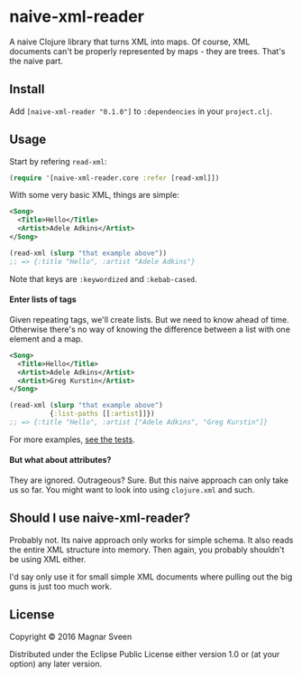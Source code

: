 # naive-xml-reader

A naive Clojure library that turns XML into maps. Of course, XML documents can't
be properly represented by maps - they are trees. That's the naive part.

## Install

Add `[naive-xml-reader "0.1.0"]` to `:dependencies` in your `project.clj`.

## Usage

Start by refering `read-xml`:

```clojure
(require '[naive-xml-reader.core :refer [read-xml]])
```

With some very basic XML, things are simple:

```xml
<Song>
  <Title>Hello</Title>
  <Artist>Adele Adkins</Artist>
</Song>
```

```clojure
(read-xml (slurp "that example above"))
;; => {:title "Hello", :artist "Adele Adkins"}
```

Note that keys are `:keywordized` and `:kebab-cased`.

#### Enter lists of tags

Given repeating tags, we'll create lists. But we need to know ahead of time.
Otherwise there's no way of knowing the difference between a list with one
element and a map.

```xml
<Song>
  <Title>Hello</Title>
  <Artist>Adele Adkins</Artist>
  <Artist>Greg Kurstin</Artist>
</Song>
```

```clojure
(read-xml (slurp "that example above")
          {:list-paths [[:artist]]})
;; => {:title "Hello", :artist ["Adele Adkins", "Greg Kurstin"]}
```

For more examples, [see the tests](test/naive_xml_reader/core_test.clj).

#### But what about attributes?

They are ignored. Outrageous? Sure. But this naive approach can only take us so
far. You might want to look into using `clojure.xml` and such.

## Should I use naive-xml-reader?

Probably not. Its naive approach only works for simple schema. It also reads the
entire XML structure into memory. Then again, you probably shouldn't be using
XML either.

I'd say only use it for small simple XML documents where pulling out the big
guns is just too much work.

## License

Copyright © 2016 Magnar Sveen

Distributed under the Eclipse Public License either version 1.0 or (at
your option) any later version.
